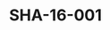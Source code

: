 ---
pid: SHA-16-001
title: SHA-16-001
language: en
original_label: 
rights: Sharhabil Ahmed
location_of_original: Sharhabil Ahmed
photographer_or_studio: 
scanned_from: photograph 10.1 by 15.1
_date: 1993-1995
location: Britain, London
description: Sharhabil Ahmed in crowd
additional_notes: 
permission_display: 'yes'
on_server: 'no'
on_website: 'no'
permalink: /photopages/en/SHA-16-001.html
layout: photo-page
---